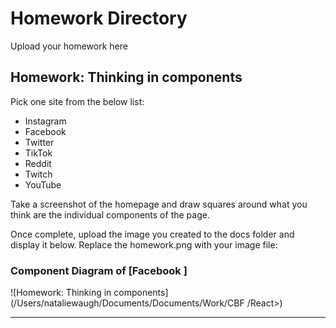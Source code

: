 # Homework Directory

Upload your homework here

## Homework: Thinking in components
Pick one site from the below list:
- Instagram
- Facebook
- Twitter
- TikTok
- Reddit
- Twitch
- YouTube

Take a screenshot of the homepage and draw squares around what you think are the individual components of the page.

Once complete, upload the image you created to the docs folder and display it below. Replace the homework.png with your image file:

### Component Diagram of [Facebook ] 
![Homework: Thinking in components](/Users/nataliewaugh/Documents/Documents/Work/CBF /React>)

---